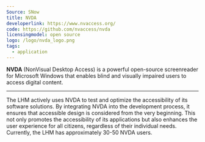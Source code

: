 ```yaml
---
Source: SNow
title: NVDA
developerlink: https://www.nvaccess.org/
code: https://github.com/nvaccess/nvda 
licensingmodel: open source
logo: /logo/nvda_logo.png
tags:
  - application
---
```


**NVDA** (NonVisual Desktop Access) is a powerful open-source screenreader for Microsoft Windows that enables blind and visually impaired users to access digital content.

---

The LHM actively uses NVDA to test and optimize the accessibility of its software solutions. By integrating NVDA into the development process, it ensures that accessible design is considered from the very beginning. This not only promotes the accessibility of its applications but also enhances the user experience for all citizens, regardless of their individual needs. Currently, the LHM has approximately 30-50 NVDA users.
